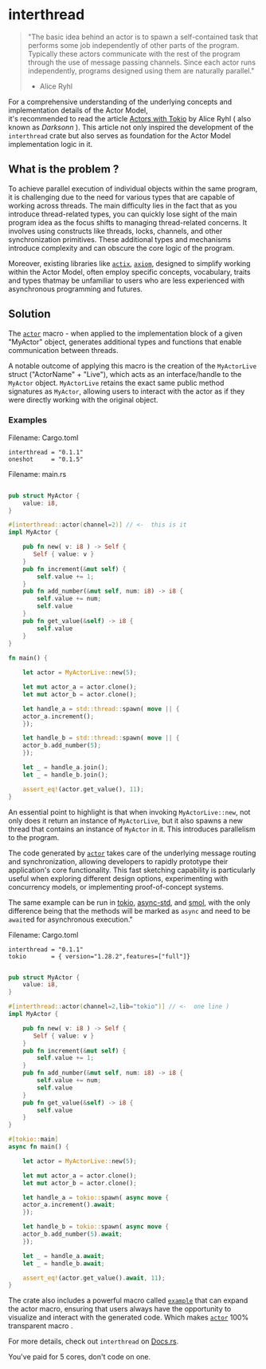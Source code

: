 
# interthread

> "The basic idea behind an actor is to spawn a 
self-contained task that performs some job independently
of other parts of the program. Typically these actors
communicate with the rest of the program through 
the use of message passing channels. Since each actor 
runs independently, programs designed using them are 
naturally parallel."
> - Alice Ryhl 


For a comprehensive understanding of the underlying
concepts and implementation details of the Actor Model,  
it's recommended to read the article  [Actors with Tokio](https:/ryhl.io/blog/actors-with-tokio/)
 by Alice Ryhl ( also known as _Darksonn_ ). 
This article not only inspired the development of the 
`interthread` crate but also serves as foundation 
for the Actor Model implementation logic in it. 


## What is the problem ?

To achieve parallel execution of individual objects 
within the same program, it is challenging due 
to the need for various types that are capable of 
working across threads. The main difficulty 
lies in the fact that as you introduce thread-related types,
you can quickly lose sight of the main program 
idea as the focus shifts to managing thread-related 
concerns.
It involves using constructs like threads, locks, channels,
and other synchronization primitives. These additional 
types and mechanisms introduce complexity and can obscure 
the core logic of the program.


Moreover, existing libraries like [`actix`](https://docs.rs/actixlatest/actix/), [`axiom`](https://docs.rs/axiom/latest/axiom/), 
designed to simplify working within the Actor Model,
often employ specific concepts, vocabulary, traits and types thatmay
be unfamiliar to users who are less experienced with 
asynchronous programming and futures. 

## Solution 
 
The [`actor`](https://docs.rs/interthread/latest/interthread/attr.actor.html) macro -  when applied to the 
implementation block of a given "MyActor" object,
generates additional types and functions 
that enable communication between threads.

A notable outcome of applying this macro is the 
creation of the `MyActorLive` struct ("ActorName" + "Live"),
which acts as an interface/handle to the `MyActor` object.
`MyActorLive` retains the exact same public method signatures
as `MyActor`, allowing users to interact with the actor as if 
they were directly working with the original object.

### Examples


Filename: Cargo.toml

```text
interthread = "0.1.1"
oneshot     = "0.1.5" 
```

Filename: main.rs
```rust

pub struct MyActor {
    value: i8,
}

#[interthread::actor(channel=2)] // <-  this is it 
impl MyActor {

    pub fn new( v: i8 ) -> Self {
       Self { value: v } 
    }
    pub fn increment(&mut self) {
        self.value += 1;
    }
    pub fn add_number(&mut self, num: i8) -> i8 {
        self.value += num;
        self.value
    }
    pub fn get_value(&self) -> i8 {
        self.value
    }
}
 
fn main() {

    let actor = MyActorLive::new(5);

    let mut actor_a = actor.clone();
    let mut actor_b = actor.clone();

    let handle_a = std::thread::spawn( move || { 
    actor_a.increment();
    });

    let handle_b = std::thread::spawn( move || {
    actor_b.add_number(5);
    });

    let _ = handle_a.join();
    let _ = handle_b.join();

    assert_eq!(actor.get_value(), 11);
}

```
 
An essential point to highlight is that when invoking 
`MyActorLive::new`, not only does it return an instance 
of `MyActorLive`, but it also spawns a new thread that 
contains an instance of `MyActor` in it. 
This introduces parallelism to the program.

The code generated by [`actor`](https://docs.rs/interthread/latest/interthread/attr.actor.html) takes 
care of the underlying message routing and synchronization, 
allowing developers to rapidly prototype their application's
core functionality. This fast sketching capability is
particularly useful when exploring different design options, 
experimenting with concurrency models, or implementing 
proof-of-concept systems.



The same example can be run in 
[tokio](https://crates.io/crates/tokio),
[async-std](https://crates.io/cratesasync-std), 
and [smol](https://crates.io/cratessmol), 
with the only difference being that the methods will 
be marked as `async` and need to be `await`ed for 
asynchronous execution."

Filename: Cargo.toml

```text
interthread = "0.1.1"
tokio       = { version="1.28.2",features=["full"]}
```
```rust

pub struct MyActor {
    value: i8,
}

#[interthread::actor(channel=2,lib="tokio")] // <-  one line )
impl MyActor {

    pub fn new( v: i8 ) -> Self {
       Self { value: v } 
    }
    pub fn increment(&mut self) {
        self.value += 1;
    }
    pub fn add_number(&mut self, num: i8) -> i8 {
        self.value += num;
        self.value
    }
    pub fn get_value(&self) -> i8 {
        self.value
    }
}

#[tokio::main]
async fn main() {

    let actor = MyActorLive::new(5);

    let mut actor_a = actor.clone();
    let mut actor_b = actor.clone();

    let handle_a = tokio::spawn( async move { 
    actor_a.increment().await;
    });

    let handle_b = tokio::spawn( async move {
    actor_b.add_number(5).await;
    });

    let _ = handle_a.await;
    let _ = handle_b.await;

    assert_eq!(actor.get_value().await, 11);
}
```
The crate also includes a powerful macro called [`example`](https://docs.rs/interthread/latest/interthread/attr.example.html) that can expand the actor macro, ensuring that users always have the opportunity to visualize and interact with the generated code. Which makes [`actor`](https://docs.rs/interthread/latest/interthread/attr.actor.html)  100%  transparent macro . 


For more details, check out `interthread` on 
[Docs.rs](https://docs.rs/interthread#sdpl).

You've paid for 5 cores, don't code on one.

